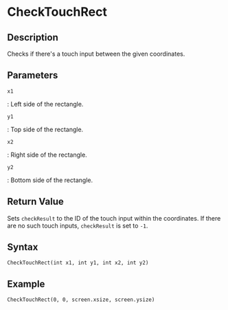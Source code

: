 # CheckTouchRect

## Description
Checks if there's a touch input between the given coordinates.

## Parameters
`x1`

:   Left side of the rectangle.

`y1`

:   Top side of the rectangle.

`x2`

:   Right side of the rectangle.

`y2`

:   Bottom side of the rectangle.

## Return Value
Sets `checkResult` to the ID of the touch input within the coordinates. If there are no such touch inputs, `checkResult` is set to `-1`.

## Syntax
```
CheckTouchRect(int x1, int y1, int x2, int y2)
```

## Example
```
CheckTouchRect(0, 0, screen.xsize, screen.ysize)
```
